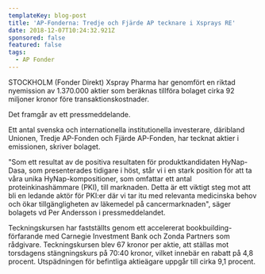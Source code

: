 ```yaml
---
templateKey: blog-post
title: 'AP-Fonderna: Tredje och Fjärde AP tecknare i Xsprays RE'
date: 2018-12-07T10:24:32.921Z
sponsored: false
featured: false
tags:
  - AP Fonder
---
```

STOCKHOLM (Fonder Direkt) Xspray Pharma har genomfört en riktad nyemission av 1.370.000 aktier som beräknas tillföra bolaget cirka 92 miljoner kronor före transaktionskostnader.

Det framgår av ett pressmeddelande.

Ett antal svenska och internationella institutionella investerare, däribland Unionen, Tredje AP-Fonden och Fjärde AP-Fonden, har tecknat aktier i emissionen, skriver bolaget.

"Som ett resultat av de positiva resultaten för produktkandidaten HyNap-Dasa, som presenterades tidigare i höst, står vi i en stark position för att ta våra unika HyNap-kompositioner, som omfattar ett antal proteinkinashämmare (PKI), till marknaden. Detta är ett viktigt steg mot att bli en ledande aktör för PKI:er där vi tar itu med relevanta medicinska behov och ökar tillgängligheten av läkemedel på cancermarknaden", säger bolagets vd Per Andersson i pressmeddelandet.

Teckningskursen har fastställts genom ett accelererat bookbuilding-förfarande med Carnegie Investment Bank och Zonda Partners som rådgivare. Teckningskursen blev 67 kronor per aktie, att ställas mot torsdagens stängningskurs på 70:40 kronor, vilket innebär en rabatt på 4,8 procent. Utspädningen för befintliga aktieägare uppgår till cirka 9,1 procent.
